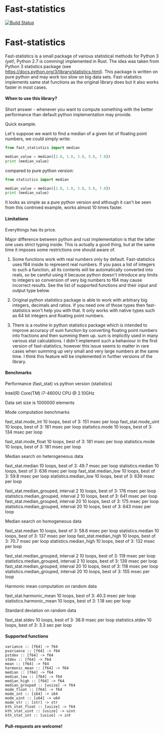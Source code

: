 # Fast-statistics

[![Build Status](https://travis-ci.com/risboo6909/fast-statistics.svg?token=sEoRH24ki1j8CFisEvo5&branch=master)](https://travis-ci.com/risboo6909/fast-statistics)

# Fast-statistics

Fast-statistics is a small package of various statistical methods for Python 3 (yet!, Python 2.7 is comming) implemented in Rust. The idea was taken from Python 3 statistics package (see https://docs.python.org/3/library/statistics.html). This package is written on pure python and may work too slow on big data sets. Fast-statistics implements same stat functions as the original library does but it also works faster in most cases.

#### When to use this library?

Short answer -  whenever you want to compute something with the better performance than default python implementation may provide.

Quick example.

Let's suppose we want to find a median of a given list of floating point numbers, we could simply write:
```python
from fast_statistics import median

median_value = median([2.0, 1.0, 3.0, 5.0, 7.0])
print (median_value)
```

compared to pure python version:

```python
from statistics import median

median_value = median([2.0, 1.0, 3.0, 5.0, 7.0])
print (median_value)
```

It looks as simple as a pure python version and although it can't be seen from this contrived example, works almost 10 times faster.

#### Limitations

Everythings has its price.

Major difference between python and rust implementation is that the latter one uses strict typing inside. This is actually a good thing, but at the same time it imposes some restrictions one should aware of.

1. Some functions work with real numbers only by default. Fast-statistics uses 
f64
 inside to represent real numbers. If you pass a list of integers to such a function, all its contents will be automatically converted into reals, so be careful using it because python doesn't introduce any limits to integers so conversion of very big numbers to 
f64
 may cause incorrect results. See the list of supported functions and their input and output type below.

2. Original python statistics package is able to work with arbitrary big integers, decimals and ratios. If you need one of those types then fast-statistics won't help you with that. It only works with native types such as 64 bit integers and floating point numbers.

3. There is a routine in python statistics package which is intended to improve accuracy of 
sum
 function by converting floating point numbers into fractions and then summing them up. 
sum
 is implicitly used in many various stat calculations. I didn't implement such a behaviour in the first version of fast-statistics, however this issue seems to matter in rare cases  when summing up very small and very large numbers at the same time. I think this feature will be implemented in further versions of the library.

#### Benchmarks

Performance (fast_stat) vs python version (statistics)

Intel(R) Core(TM) i7-4600U CPU @ 2.10GHz

Data set size is 1000000 elements

Mode computation benchmarks

fast_stat.mode_int 10 loops, best of 3: 151 msec per loop
fast_stat.mode_uint 10 loops, best of 3: 161 msec per loop
statistics.mode 10 loops, best of 3: 134 msec per loop

fast_stat.mode_float 10 loops, best of 3: 181 msec per loop
statistics.mode 10 loops, best of 3: 181 msec per loop


Median search on heterogeneous data

fast_stat.median 10 loops, best of 3: 49.7 msec per loop
statistics.median 10 loops, best of 3: 636 msec per loop
fast_stat.median_low 10 loops, best of 3: 59.8 msec per loop
statistics.median_low 10 loops, best of 3: 639 msec per loop

fast_stat.median_grouped, interval 2 10 loops, best of 3: 176 msec per loop
statistics.median_grouped, interval 2 10 loops, best of 3: 641 msec per loop
fast_stat.median_grouped, interval 20 10 loops, best of 3: 175 msec per loop
statistics.median_grouped, interval 20 10 loops, best of 3: 643 msec per loop

Median search on homogeneous data

fast_stat.median 10 loops, best of 3: 58.6 msec per loop
statistics.median 10 loops, best of 3: 137 msec per loop
fast_stat.median_high 10 loops, best of 3: 70.7 msec per loop
statistics.median_high 10 loops, best of 3: 132 msec per loop

fast_stat.median_grouped, interval 2 10 loops, best of 3: 119 msec per loop
statistics.median_grouped, interval 2 10 loops, best of 3: 139 msec per loop
fast_stat.median_grouped, interval 20 10 loops, best of 3: 118 msec per loop
statistics.median_grouped, interval 20 10 loops, best of 3: 155 msec per loop


Harmonic mean computation on random data

fast_stat.harmonic_mean 10 loops, best of 3: 40.3 msec per loop
statistics.harmonic_mean 10 loops, best of 3: 1.18 sec per loop


Standard deviation on random data

fast_stat.stdev 10 loops, best of 3: 38.9 msec per loop
statistics.stdev 10 loops, best of 3: 3.3 sec per loop


#### Supported functions
```
variance :: [f64] -> f64
pvariance :: [f64] -> f64
pstdev :: [f64] -> f64
stdev :: [f64] -> f64
mean :: [f64] -> f64
harmonic_mean :: [f64] -> f64
median :: [f64] -> f64
median_low :: [f64] -> f64
median_high :: [f64] -> f64
median_grouped :: [usize] -> f64
mode_float :: [f64] -> f64
mode_int :: [i64] -> i64
mode_uint :: [u64] -> u64
mode_str :: [str] -> str
kth_stat_float :: [usize] -> f64
kth_stat_uint :: [usize] -> uint
kth_stat_int :: [usize] -> int
```

#### Pull-requests are welcome!
